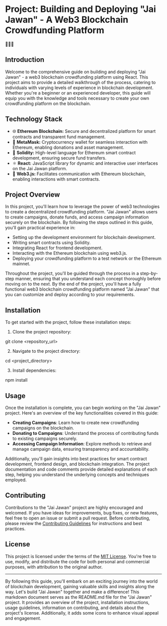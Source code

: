 # Project: Building and Deploying "Jai Jawan" - A Web3 Blockchain Crowdfunding Platform

🌟🚀🌟

## Introduction

Welcome to the comprehensive guide on building and deploying "Jai Jawan" - a web3 blockchain crowdfunding platform using React. This project aims to provide a detailed walkthrough of the process, catering to individuals with varying levels of experience in blockchain development. Whether you're a beginner or an experienced developer, this guide will equip you with the knowledge and tools necessary to create your own crowdfunding platform on the blockchain.

## Technology Stack

* 🌐 **Ethereum Blockchain:** Secure and decentralized platform for smart contracts and transparent fund management.
* 💼 **MetaMask:** Cryptocurrency wallet for seamless interaction with Ethereum, enabling donations and asset management.
* 📜 **Solidity:** High-level language for Ethereum smart contract development, ensuring secure fund transfers.
* ⚛️ **React:** JavaScript library for dynamic and interactive user interfaces on the Jai Jawan platform.
* 🔗 **Web3.js:** Facilitates communication with Ethereum blockchain, enabling interactions with smart contracts.

## Project Overview

In this project, you'll learn how to leverage the power of web3 technologies to create a decentralized crowdfunding platform. "Jai Jawan" allows users to create campaigns, donate funds, and access campaign information securely on the blockchain. By following the steps outlined in this guide, you'll gain practical experience in:

- Setting up the development environment for blockchain development.
- Writing smart contracts using Solidity.
- Integrating React for frontend development.
- Interacting with the Ethereum blockchain using web3.js.
- Deploying your crowdfunding platform to a test network or the Ethereum mainnet.

Throughout the project, you'll be guided through the process in a step-by-step manner, ensuring that you understand each concept thoroughly before moving on to the next. By the end of the project, you'll have a fully functional web3 blockchain crowdfunding platform named "Jai Jawan" that you can customize and deploy according to your requirements.

## Installation

To get started with the project, follow these installation steps:

1. Clone the project repository:

git clone <repository_url>

2. Navigate to the project directory:

cd <project_directory>

3. Install dependencies:

npm install

## Usage

Once the installation is complete, you can begin working on the "Jai Jawan" project. Here's an overview of the key functionalities covered in this guide:

- **Creating Campaigns**: Learn how to create new crowdfunding campaigns on the blockchain.
- **Donating to Campaigns**: Understand the process of contributing funds to existing campaigns securely.
- **Accessing Campaign Information**: Explore methods to retrieve and manage campaign data, ensuring transparency and accountability.

Additionally, you'll gain insights into best practices for smart contract development, frontend design, and blockchain integration. The project documentation and code comments provide detailed explanations of each step, helping you understand the underlying concepts and techniques employed.

## Contributing

Contributions to the "Jai Jawan" project are highly encouraged and welcomed. If you have ideas for improvements, bug fixes, or new features, feel free to open an issue or submit a pull request. Before contributing, please review the [Contributing Guidelines](CONTRIBUTING.md) for instructions and best practices.

## License

This project is licensed under the terms of the [MIT License](LICENSE). You're free to use, modify, and distribute the code for both personal and commercial purposes, with attribution to the original author.

---

By following this guide, you'll embark on an exciting journey into the world of blockchain development, gaining valuable skills and insights along the way. Let's build "Jai Jawan" together and make a difference!
This markdown document serves as the README.md file for the "Jai Jawan" project. It provides an overview of the project, installation instructions, usage guidelines, information on contributing, and details about the project's license. Additionally, it adds some icons to enhance visual appeal and engagement.

